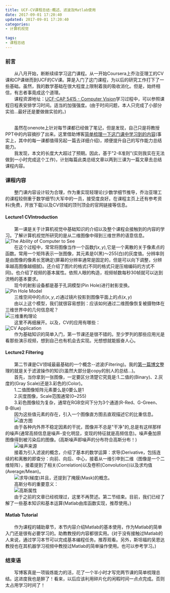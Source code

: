 ```yaml
---
title: UCF-CV课程总结:概述、滤波及Matlab使用
date: 2017-09-01 17:20:40
updated: 2017-09-01 17:20:40
categories:
- 计算机视觉

tags:
- 课程总结
---
```

### 前言
&emsp;&emsp;从八月开始，断断续续学习这门课程。从一开始Coursera上乔治亚理工的CV课和CP课继而到UCF的CV课。算是入门了这门课程，为以后的研究工作打下了一些基础。虽然，我的数学基础在很大程度上限制着我的吸收消化。但是，始终相信，有志者事竟成这个道理。
<br/>&emsp;&emsp;课程资源地址：[UCF-CAP 5415 - Computer Vision](http://crcv.ucf.edu/courses/CAP5415/Fall2012/)学习过程中，可以参照课程日程表安排学习时间。适当的加强强度。(由于时间问题，本人只完成了小部分实验...最好还是要做做实验的。)

<!--more-->

<br/>&emsp;&emsp;虽然在onenote上针对每节课都已经做了笔记，但是发现，自己只是将教授PPT中的内容摘抄了出来。这里借助博客<u>简单梳理一下这门课中学习到的内容</u>(事实上，其中的每一课都值得另起一篇去详细介绍)，顺便提升自己的写作能力总结能力。
<br/>&emsp;&emsp;我发现，本文的长度大大超过了预期。因此，基于"2-8准则"(实则我实在无法做到一小时完成这个工作)，计划每篇此类总结文章以两到三课为一篇文章去总结课程内容。
### 课程内容
&emsp;&emsp;整门课内容设计较为合理，作为重实现轻理论(少数学细节推导，乔治亚理工的课程较侧重于数学细节)大军中的一员，接受度良好。在课程主页上还有参考资料(免费，开放下载)以及CV领域的顶刊顶会的官网链接等信息。

#### Lecture1 CVIntroduction

&emsp;&emsp;第一课是关于计算机视觉中基础知识的介绍以及整个课程会接触到的内容的学习。了解计算机视觉所研究的是从二维图像中得到三维世界的语意信息。
<br/>![The Ability of Computer to See](http://ou5rpeic9.bkt.clouddn.com/1%E8%AE%A1%E7%AE%97%E6%9C%BA%E8%A7%86%E8%A7%89%E9%A2%86%E5%9F%9F.png)
<br/>&emsp;&emsp;在这个过程中，常常将图像当作一个函数$f(x,y)$,它是一个离散的关于像素点的函数。常用一个矩阵表示一张图像，其元素是0(黑)～255(白)的灰度值。分辨率则是由图像的像素长宽确定(屏幕的分辨率通常是固定的，但是可以向下调整，分辨率越高图像越细腻)。还介绍了图片的格式(不同的格式只是压缩编码的方式不同)。也介绍了视频的基本属性。依照人眼的构造，视频帧数每秒30帧就可以达到流畅的基本要求。
<br/>&emsp;&emsp;现今的射影设备都是基于孔洞模型(Pin Hole)进行射影变换。
<br/>![Pin Hole Model](http://ou5rpeic9.bkt.clouddn.com/2Pin%20Hole%20Model.png)
<br/>&emsp;&emsp;三维空间中的点$(x,y,z)$通过镜片投影到图像平面上的点$(x,y)$
<br/>&emsp;&emsp;由以上这个模型，我们就很容易想到：应该如何通过二维图像恢复被摄物体在三维世界中的几何信息呢？
<br/>![三维重构理论](http://ou5rpeic9.bkt.clouddn.com/3%E4%BB%8E%E4%BA%8C%E7%BB%B4%E5%9B%BE%E5%83%8F%E6%81%A2%E5%A4%8D%E4%B8%89%E7%BB%B4%E4%BF%A1%E6%81%AF.png)
<br/>&emsp;&emsp;这里不再细展开。以及，CV的应用有哪些：
<br/>![CV Application](http://ou5rpeic9.bkt.clouddn.com/4CV%20Applicatioin.png)
<br/>&emsp;&emsp;作为基础知识的简单入门，第一节课还是很不错的。至少罗列的那些应用光是看那些演示视频，想到自己也有机会去实现。光想想就能振奋人心。

#### Lecture2 Filtering
&emsp;&emsp;第二节课是CV领域最最基础的一个概念--滤波(Filtering)。我的[第一篇博文](https://cvblogs.cn/2017/08/11/image-processing-operation1/)整理的就是关于滤波操作的知识(虽然大部分是copy的别人的总结...)。
<br/>&emsp;&emsp;首先，当你拿到一张图像，一定要区分清楚它究竟是:1.二值的(Binary)、2.灰度的(Gray Scale)还是3.彩色的(Color)。
<br/>&emsp;&emsp;1.二值图像矩阵元素要么是0要么是1
<br/>&emsp;&emsp;2.灰度图像，Scale范围通常(0~255)
<br/>&emsp;&emsp;3.彩色图像较为复杂，通常在RGB空间下分为3个通道(R-Red、G-Green、B-Blue)
<br/>&emsp;&emsp;因为这些值元素的存在，引入一个图像直方图去直观描述它的比重信息。
<br/>&emsp;&emsp;![直方图](http://ou5rpeic9.bkt.clouddn.com/5%E7%9B%B4%E6%96%B9%E5%9B%BE.png)
<br/>&emsp;&emsp;由于各种内外界不稳定因素的干扰，图像并不总是"干净"的,总是有这样那样的噪声(通常高频信息是噪声-变化明显，变现的特征就是高频信息)。噪声叠加原图像得到被污染后的图像。(高斯噪声即噪声的分布符合高斯分布！)
<br/>&emsp;&emsp;![噪声来源](http://ou5rpeic9.bkt.clouddn.com/6%E5%99%AA%E5%A3%B0%E6%9D%A5%E6%BA%90.png)
<br/>&emsp;&emsp;接着为引入滤波的概念，介绍了基本的数学运算：求导(Derivative，包括连续的和离散的即查分：向前、向后、中心，接着从一维引申到二维（图像是一个二维矩阵），接着提到了相关(Correlation)以及卷积(Convolution))以及求均值(Average/Mean)。
<br/>&emsp;&emsp;![求导(梯度)](http://ou5rpeic9.bkt.clouddn.com/7%E4%BA%8C%E7%BB%B4%E6%B1%82%E5%AF%BC%28%E6%A2%AF%E5%BA%A6%29.png)并且，还提到了掩膜(Mask)的概念。
<br/>&emsp;&emsp;高斯分布的重要意义：
<br/>&emsp;&emsp;![高斯属性](http://ou5rpeic9.bkt.clouddn.com/8%E9%AB%98%E6%96%AF%E6%A8%A1%E5%9E%8B%E5%B1%9E%E6%80%A7.png)
<br/>&emsp;&emsp;由于之前的文章已经梳理过，这里不再赘述。第二节结束。目前，我们已经了解了一些基本知识和基本运算(Matlab由库函数实现，推荐使用。)

#### Matlab Tutorial
&emsp;&emsp;作为课程的辅助章节，本节内容介绍Matlab的基本使用，作为Matlab的简单入门还是很有必要学习的。助教教授的内容都很实用。(对于没有接触过Matlab的人来说，通过学习本节可以完成基本编程任务。推荐观看。另外，斯坦福的吴恩达教授也在其机器学习视频中教授过Matlab的简单操作使用。也可以参考学习。)


### 结束语
&emsp;&emsp;写博客真是一项锻炼能力的活，花了一个半小时才写完两节课的简单梳理总结。这进度我也是醉了！看来，以后应该利用碎片化的闲暇时间一点点完成。否则太占用学习时间了！